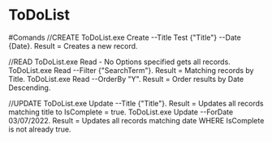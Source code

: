 # ToDoList

#Comands
//CREATE
ToDoList.exe Create --Title Test {"Title"}  --Date {Date}. Result = Creates a new record.

//READ
ToDoList.exe Read - No Options specified gets all records.
ToDoList.exe Read --Filter {"SearchTerm"}. Result = Matching records by Title.
ToDoList.exe Read --OrderBy "Y". Result = Order results by Date Descending.


//UPDATE
ToDoList.exe Update --Title {"Title"}. Result = Updates all records matching title to IsComplete = true.
ToDoList.exe Update --ForDate 03/07/2022. Result = Updates all records matching date WHERE IsComplete is not already true.
